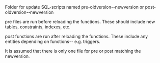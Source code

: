 Folder for update SQL-scripts named pre-oldversion--newversion or post-oldversion--newversion

pre files are run before reloading the functions. These should include new
tables, constraints, indexes, etc.

post functions are run after reloading the functions. These include
any entities depending on functions-- e.g. triggers.

It is assumed that there is only one file for pre or post matching the newversion.
